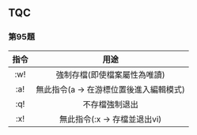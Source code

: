 ## TQC

### 第95題

| 指令 | 用途 |
| :---: | :---: |
| :w! | 強制存檔(即使檔案屬性為唯讀) |
| :a! | 無此指令(a -> 在游標位置後進入編輯模式) |
| :q! | 不存檔強制退出 |
| :x! | 無此指令(:x -> 存檔並退出vi) |